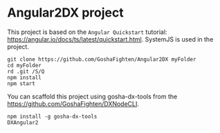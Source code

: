 # Angular2DX project

This project is based on the `Angular Quickstart` tutorial: https://angular.io/docs/ts/latest/quickstart.html. SystemJS is used in the project.

```
git clone https://github.com/GoshaFighten/Angular2DX myFolder
cd myFolder
rd .git /S/Q
npm install
npm start
```

You can scaffold this project using gosha-dx-tools from the https://github.com/GoshaFighten/DXNodeCLI.

```
npm install -g gosha-dx-tools
DXAngular2
```
